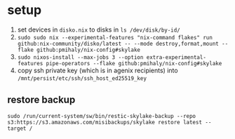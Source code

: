 # setup

1. set devices in `disko.nix` to disks in `ls /dev/disk/by-id/`
1. `sudo sudo nix --experimental-features "nix-command flakes" run github:nix-community/disko/latest -- --mode destroy,format,mount --flake github:pmihaly/nix-config#skylake`
1. `sudo nixos-install --max-jobs 3 --option extra-experimental-features pipe-operators --flake github:pmihaly/nix-config#skylake`
1. copy ssh private key (which is in agenix recipients) into `/mnt/persist/etc/ssh/ssh_host_ed25519_key`

## restore backup

`sudo /run/current-system/sw/bin/restic-skylake-backup --repo s3:https://s3.amazonaws.com/misibackups/skylake restore latest --target /`
